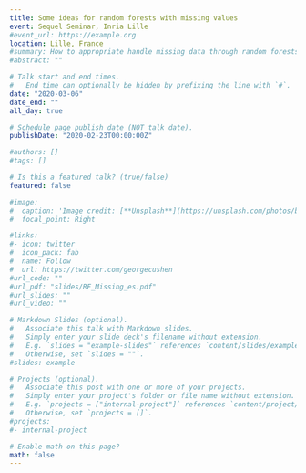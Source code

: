 ```yaml
---
title: Some ideas for random forests with missing values
event: Sequel Seminar, Inria Lille
#event_url: https://example.org
location: Lille, France
#summary: How to appropriate handle missing data through random forests.
#abstract: ""

# Talk start and end times.
#   End time can optionally be hidden by prefixing the line with `#`.
date: "2020-03-06"
date_end: ""
all_day: true

# Schedule page publish date (NOT talk date).
publishDate: "2020-02-23T00:00:00Z"

#authors: []
#tags: []

# Is this a featured talk? (true/false)
featured: false

#image:
#  caption: 'Image credit: [**Unsplash**](https://unsplash.com/photos/bzdhc5b3Bxs)'
#  focal_point: Right

#links:
#- icon: twitter
#  icon_pack: fab
#  name: Follow
#  url: https://twitter.com/georgecushen
#url_code: ""
#url_pdf: "slides/RF_Missing_es.pdf"
#url_slides: ""
#url_video: ""

# Markdown Slides (optional).
#   Associate this talk with Markdown slides.
#   Simply enter your slide deck's filename without extension.
#   E.g. `slides = "example-slides"` references `content/slides/example-slides.md`.
#   Otherwise, set `slides = ""`.
#slides: example

# Projects (optional).
#   Associate this post with one or more of your projects.
#   Simply enter your project's folder or file name without extension.
#   E.g. `projects = ["internal-project"]` references `content/project/deep-learning/index.md`.
#   Otherwise, set `projects = []`.
#projects:
#- internal-project

# Enable math on this page?
math: false
---
```

